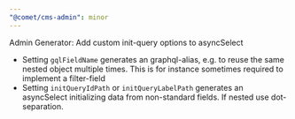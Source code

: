 ```yaml
---
"@comet/cms-admin": minor
---
```


Admin Generator: Add custom init-query options to asyncSelect

-    Setting `gqlFieldName` generates an graphql-alias, e.g. to reuse the same nested object multiple times. This is for instance sometimes required to implement a filter-field
-    Setting `initQueryIdPath` or `initQueryLabelPath` generates an asyncSelect initializing data from non-standard fields. If nested use dot-separation. 

